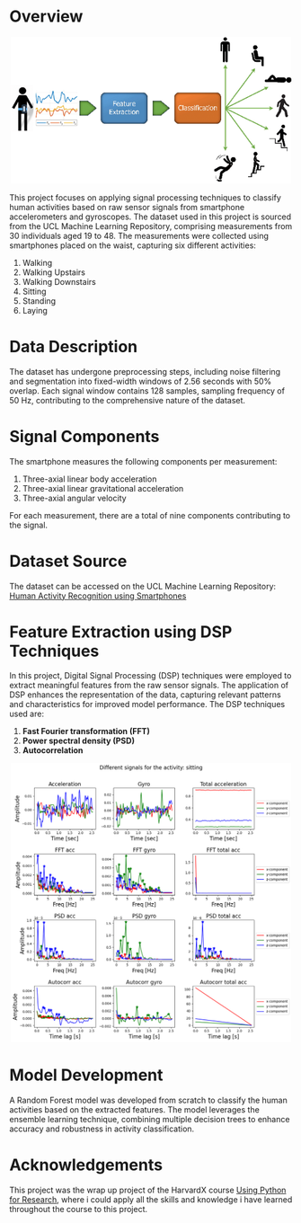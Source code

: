 # Overview

 <p align="center">
  <img src="figs\Cover.png" alt="The project workflow" title="The project workflow" width="500" />
</p>


This project focuses on applying signal processing techniques to classify human activities based on raw sensor signals from smartphone accelerometers and gyroscopes. The dataset used in this project is sourced from the UCL Machine Learning Repository, comprising measurements from 30 individuals aged 19 to 48. The measurements were collected using smartphones placed on the waist, capturing six different activities:

1. Walking
2. Walking Upstairs
3. Walking Downstairs
4. Sitting
5. Standing
6. Laying


# Data Description

The dataset has undergone preprocessing steps, including noise filtering and segmentation into fixed-width windows of 2.56 seconds with 50% overlap. Each signal window contains 128 samples, sampling frequency of 50 Hz, contributing to the comprehensive nature of the dataset.

# Signal Components

The smartphone measures the following components per measurement:

1. Three-axial linear body acceleration
2. Three-axial linear gravitational acceleration
3. Three-axial angular velocity

For each measurement, there are a total of nine components contributing to the signal.

# Dataset Source

The dataset can be accessed on the UCL Machine Learning Repository: [Human Activity Recognition using Smartphones](https://archive.ics.uci.edu/dataset/240/human+activity+recognition+using+smartphones)

# Feature Extraction using DSP Techniques

In this project, Digital Signal Processing (DSP) techniques were employed to extract meaningful features from the raw sensor signals. The application of DSP enhances the representation of the data, capturing relevant patterns and characteristics for improved model performance. The DSP techniques used are:
1. **Fast Fourier transformation (FFT)**
2. **Power spectral density (PSD)**
3. **Autocorrelation**


 <p align="center">
  <img src="figs\Feature extraction.png" alt="Picking peaks in DSP signals as features" title="Picking peaks in DSP signals as features" width="500" />
</p>



# Model Development

A Random Forest model was developed from scratch to classify the human activities based on the extracted features. The model leverages the ensemble learning technique, combining multiple decision trees to enhance accuracy and robustness in activity classification.

# Acknowledgements

This project was the wrap up project of the HarvardX course [Using Python for Research](https://www.edx.org/learn/python/harvard-university-using-python-for-research), where i could apply all the skills and knowledge i have learned throughout the course to this project. 
